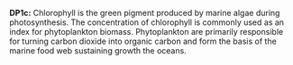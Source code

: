 **DP1c:** Chlorophyll is the green pigment produced by marine algae during photosynthesis. The concentration of chlorophyll is commonly used as an index for phytoplankton biomass. Phytoplankton are primarily responsible for turning carbon dioxide into organic carbon and form the basis of the marine food web sustaining growth the oceans.     
